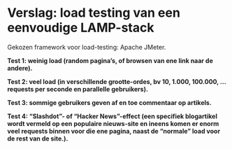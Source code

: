 # Verslag: load testing van een eenvoudige LAMP-stack #

Gekozen framework voor load-testing: Apache JMeter.


**Test 1: weinig load (random pagina’s, of browsen van ene link naar de andere).**






**Test 2: veel load (in verschillende grootte-ordes, bv 10, 1.000, 100.000, … requests per seconde en parallelle gebruikers).**






**Test 3: sommige gebruikers geven af en toe commentaar op artikels.**





**Test 4: “Slashdot”- of “Hacker News”-effect (een specifiek blogartikel wordt vermeld op een populaire nieuws-site en ineens komen er enorm veel requests binnen voor die ene pagina, naast de “normale” load voor de rest van de site.).**


